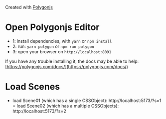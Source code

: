 Created with [Polygonjs](https://polygonjs.com)

# Open Polygonjs Editor

- 1: install dependencies, with `yarn` or `npm install`
- 2: run: `yarn polygon` or `npm run polygon`
- 3: open your browser on `http://localhost:8091`

If you have any trouble installing it, the docs may be able to help: [https://polygonjs.com/docs/](https://polygonjs.com/docs/)

# Load Scenes

- load Scene01 (which has a single CSSObject): http://localhost:5173/?s=1
= load Scene02 (which has a multiple CSSObjects): http://localhost:5173/?s=2